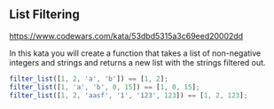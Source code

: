 ## List Filtering

https://www.codewars.com/kata/53dbd5315a3c69eed20002dd

In this kata you will create a function that takes a list of non-negative integers and strings and returns a new list with the strings filtered out.

```js
filter_list([1, 2, 'a', 'b']) == [1, 2];
filter_list([1, 'a', 'b', 0, 15]) == [1, 0, 15];
filter_list([1, 2, 'aasf', '1', '123', 123]) == [1, 2, 123];
```
